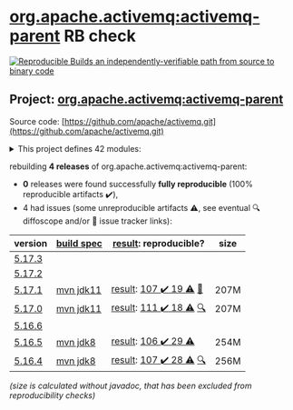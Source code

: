 [org.apache.activemq:activemq-parent](https://search.maven.org/artifact/org.apache.activemq/activemq-parent/) RB check
=======

[![Reproducible Builds](https://reproducible-builds.org/images/logos/rb.svg) an independently-verifiable path from source to binary code](https://reproducible-builds.org/)

## Project: [org.apache.activemq:activemq-parent](https://search.maven.org/artifact/org.apache.activemq/activemq-parent/)

Source code: [https://github.com/apache/activemq.git](https://github.com/apache/activemq.git)

<details><summary>This project defines 42 modules:</summary>

* [org.apache.activemq.tooling:activemq-junit](https://search.maven.org/artifact/org.apache.activemq.tooling/activemq-junit/)
* [org.apache.activemq.tooling:activemq-maven-plugin](https://search.maven.org/artifact/org.apache.activemq.tooling/activemq-maven-plugin/)
* [org.apache.activemq.tooling:activemq-memtest-maven-plugin](https://search.maven.org/artifact/org.apache.activemq.tooling/activemq-memtest-maven-plugin/)
* [org.apache.activemq.tooling:activemq-perf-maven-plugin](https://search.maven.org/artifact/org.apache.activemq.tooling/activemq-perf-maven-plugin/)
* [org.apache.activemq.tooling:activemq-tooling](https://search.maven.org/artifact/org.apache.activemq.tooling/activemq-tooling/)
* [org.apache.activemq:activemq-all](https://search.maven.org/artifact/org.apache.activemq/activemq-all/)
* [org.apache.activemq:activemq-amqp](https://search.maven.org/artifact/org.apache.activemq/activemq-amqp/)
* [org.apache.activemq:activemq-blueprint](https://search.maven.org/artifact/org.apache.activemq/activemq-blueprint/)
* [org.apache.activemq:activemq-broker](https://search.maven.org/artifact/org.apache.activemq/activemq-broker/)
* [org.apache.activemq:activemq-camel](https://search.maven.org/artifact/org.apache.activemq/activemq-camel/)
* [org.apache.activemq:activemq-cf](https://search.maven.org/artifact/org.apache.activemq/activemq-cf/)
* [org.apache.activemq:activemq-client](https://search.maven.org/artifact/org.apache.activemq/activemq-client/)
* [org.apache.activemq:activemq-console](https://search.maven.org/artifact/org.apache.activemq/activemq-console/)
* [org.apache.activemq:activemq-http](https://search.maven.org/artifact/org.apache.activemq/activemq-http/)
* [org.apache.activemq:activemq-itests-spring31](https://search.maven.org/artifact/org.apache.activemq/activemq-itests-spring31/)
* [org.apache.activemq:activemq-jaas](https://search.maven.org/artifact/org.apache.activemq/activemq-jaas/)
* [org.apache.activemq:activemq-jdbc-store](https://search.maven.org/artifact/org.apache.activemq/activemq-jdbc-store/)
* [org.apache.activemq:activemq-jms-pool](https://search.maven.org/artifact/org.apache.activemq/activemq-jms-pool/)
* [org.apache.activemq:activemq-kahadb-store](https://search.maven.org/artifact/org.apache.activemq/activemq-kahadb-store/)
* [org.apache.activemq:activemq-karaf](https://search.maven.org/artifact/org.apache.activemq/activemq-karaf/)
* [org.apache.activemq:activemq-karaf-itest](https://search.maven.org/artifact/org.apache.activemq/activemq-karaf-itest/)
* [org.apache.activemq:activemq-leveldb-store](https://search.maven.org/artifact/org.apache.activemq/activemq-leveldb-store/)
* [org.apache.activemq:activemq-log4j-appender](https://search.maven.org/artifact/org.apache.activemq/activemq-log4j-appender/)
* [org.apache.activemq:activemq-mqtt](https://search.maven.org/artifact/org.apache.activemq/activemq-mqtt/)
* [org.apache.activemq:activemq-openwire-generator](https://search.maven.org/artifact/org.apache.activemq/activemq-openwire-generator/)
* [org.apache.activemq:activemq-openwire-legacy](https://search.maven.org/artifact/org.apache.activemq/activemq-openwire-legacy/)
* [org.apache.activemq:activemq-osgi](https://search.maven.org/artifact/org.apache.activemq/activemq-osgi/)
* [org.apache.activemq:activemq-parent](https://search.maven.org/artifact/org.apache.activemq/activemq-parent/)
* [org.apache.activemq:activemq-partition](https://search.maven.org/artifact/org.apache.activemq/activemq-partition/)
* [org.apache.activemq:activemq-pool](https://search.maven.org/artifact/org.apache.activemq/activemq-pool/)
* [org.apache.activemq:activemq-ra](https://search.maven.org/artifact/org.apache.activemq/activemq-ra/)
* [org.apache.activemq:activemq-rar](https://search.maven.org/artifact/org.apache.activemq/activemq-rar/)
* [org.apache.activemq:activemq-run](https://search.maven.org/artifact/org.apache.activemq/activemq-run/)
* [org.apache.activemq:activemq-runtime-config](https://search.maven.org/artifact/org.apache.activemq/activemq-runtime-config/)
* [org.apache.activemq:activemq-shiro](https://search.maven.org/artifact/org.apache.activemq/activemq-shiro/)
* [org.apache.activemq:activemq-spring](https://search.maven.org/artifact/org.apache.activemq/activemq-spring/)
* [org.apache.activemq:activemq-stomp](https://search.maven.org/artifact/org.apache.activemq/activemq-stomp/)
* [org.apache.activemq:activemq-unit-tests](https://search.maven.org/artifact/org.apache.activemq/activemq-unit-tests/)
* [org.apache.activemq:activemq-web](https://search.maven.org/artifact/org.apache.activemq/activemq-web/)
* [org.apache.activemq:activemq-web-console](https://search.maven.org/artifact/org.apache.activemq/activemq-web-console/)
* [org.apache.activemq:activemq-web-demo](https://search.maven.org/artifact/org.apache.activemq/activemq-web-demo/)
* [org.apache.activemq:apache-activemq](https://search.maven.org/artifact/org.apache.activemq/apache-activemq/)
</details>

rebuilding **4 releases** of org.apache.activemq:activemq-parent:
- **0** releases were found successfully **fully reproducible** (100% reproducible artifacts :heavy_check_mark:),
- 4 had issues (some unreproducible artifacts :warning:, see eventual :mag: diffoscope and/or :memo: issue tracker links):

| version | [build spec](/BUILDSPEC.md) | [result](https://reproducible-builds.org/docs/jvm/): reproducible? | size |
| -- | --------- | ------ | -- |
| [5.17.3](https://search.maven.org/artifact/org.apache.activemq/activemq-parent/5.17.3/pom) | | | |
| [5.17.2](https://search.maven.org/artifact/org.apache.activemq/activemq-parent/5.17.2/pom) | | | |
| [5.17.1](https://search.maven.org/artifact/org.apache.activemq/activemq-parent/5.17.1/pom) | [mvn jdk11](activemq-5.17.1.buildspec) | [result](activemq-parent-5.17.1.buildinfo): [107 :heavy_check_mark:  19 :warning:](activemq-parent-5.17.1.buildcompare) [:memo:](https://github.com/apache/activemq/pull/836) | 207M |
| [5.17.0](https://search.maven.org/artifact/org.apache.activemq/activemq-parent/5.17.0/pom) | [mvn jdk11](activemq-5.17.0.buildspec) | [result](activemq-parent-5.17.0.buildinfo): [111 :heavy_check_mark:  18 :warning:](activemq-parent-5.17.0.buildcompare) [:mag:](activemq-parent-5.17.0.diffoscope) | 207M |
| [5.16.6](https://search.maven.org/artifact/org.apache.activemq/activemq-parent/5.16.6/pom) | | | |
| [5.16.5](https://search.maven.org/artifact/org.apache.activemq/activemq-parent/5.16.5/pom) | [mvn jdk8](activemq-5.16.5.buildspec) | [result](activemq-parent-5.16.5.buildinfo): [106 :heavy_check_mark:  29 :warning:](activemq-parent-5.16.5.buildcompare) | 254M |
| [5.16.4](https://search.maven.org/artifact/org.apache.activemq/activemq-parent/5.16.4/pom) | [mvn jdk8](activemq-5.16.4.buildspec) | [result](activemq-parent-5.16.4.buildinfo): [107 :heavy_check_mark:  28 :warning:](activemq-parent-5.16.4.buildcompare) [:mag:](activemq-parent-5.16.4.diffoscope) | 256M |

<i>(size is calculated without javadoc, that has been excluded from reproducibility checks)</i>
